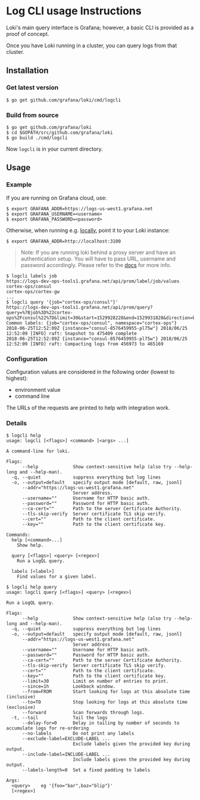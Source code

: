 # Log CLI usage Instructions

Loki's main query interface is Grafana; however, a basic CLI is provided as a proof of concept.

Once you have Loki running in a cluster, you can query logs from that cluster.

## Installation

### Get latest version

```
$ go get github.com/grafana/loki/cmd/logcli
```

### Build from source

```
$ go get github.com/grafana/loki
$ cd $GOPATH/src/github.com/grafana/loki
$ go build ./cmd/logcli
```

Now `logcli` is in your current directory.

## Usage

### Example

If you are running on Grafana cloud, use:
```
$ export GRAFANA_ADDR=https://logs-us-west1.grafana.net
$ export GRAFANA_USERNAME=<username>
$ export GRAFANA_PASSWORD=<password>
```
Otherwise, when running e.g. [locally](https://github.com/grafana/loki/tree/master/production#run-locally-using-docker), point it to your Loki instance:
```
$ export GRAFANA_ADDR=http://localhost:3100
```
> Note: If you are running loki behind a proxy server and have an authentication setup. You will have to pass URL, username and password accordingly. Please refer to the [docs](https://github.com/adityacs/loki/blob/master/docs/operations.md) for more info.

```
$ logcli labels job
https://logs-dev-ops-tools1.grafana.net/api/prom/label/job/values
cortex-ops/consul
cortex-ops/cortex-gw
...
$ logcli query '{job="cortex-ops/consul"}'
https://logs-dev-ops-tools1.grafana.net/api/prom/query?query=%7Bjob%3D%22cortex-ops%2Fconsul%22%7D&limit=30&start=1529928228&end=1529931828&direction=backward&regexp=
Common labels: {job="cortex-ops/consul", namespace="cortex-ops"}
2018-06-25T12:52:09Z {instance="consul-8576459955-pl75w"} 2018/06/25 12:52:09 [INFO] raft: Snapshot to 475409 complete
2018-06-25T12:52:09Z {instance="consul-8576459955-pl75w"} 2018/06/25 12:52:09 [INFO] raft: Compacting logs from 456973 to 465169
```

### Configuration

Configuration values are considered in the following order (lowest to highest):

- environment value
- command line

The URLs of the requests are printed to help with integration work.

### Details

```console
$ logcli help
usage: logcli [<flags>] <command> [<args> ...]

A command-line for loki.

Flags:
      --help             Show context-sensitive help (also try --help-long and --help-man).
  -q, --quiet            suppress everything but log lines
  -o, --output=default   specify output mode [default, raw, jsonl]
      --addr="https://logs-us-west1.grafana.net"  
                         Server address.
      --username=""      Username for HTTP basic auth.
      --password=""      Password for HTTP basic auth.
      --ca-cert=""       Path to the server Certificate Authority.
      --tls-skip-verify  Server certificate TLS skip verify.
      --cert=""          Path to the client certificate.
      --key=""           Path to the client certificate key.

Commands:
  help [<command>...]
    Show help.

  query [<flags>] <query> [<regex>]
    Run a LogQL query.

  labels [<label>]
    Find values for a given label.

$ logcli help query
usage: logcli query [<flags>] <query> [<regex>]

Run a LogQL query.

Flags:
      --help             Show context-sensitive help (also try --help-long and --help-man).
  -q, --quiet            suppress everything but log lines
  -o, --output=default   specify output mode [default, raw, jsonl]
      --addr="https://logs-us-west1.grafana.net"  
                         Server address.
      --username=""      Username for HTTP basic auth.
      --password=""      Password for HTTP basic auth.
      --ca-cert=""       Path to the server Certificate Authority.
      --tls-skip-verify  Server certificate TLS skip verify.
      --cert=""          Path to the client certificate.
      --key=""           Path to the client certificate key.
      --limit=30         Limit on number of entries to print.
      --since=1h         Lookback window.
      --from=FROM        Start looking for logs at this absolute time (inclusive)
      --to=TO            Stop looking for logs at this absolute time (exclusive)
      --forward          Scan forwards through logs.
  -t, --tail             Tail the logs
      --delay-for=0      Delay in tailing by number of seconds to accumulate logs for re-ordering
      --no-labels        Do not print any labels
      --exclude-label=EXCLUDE-LABEL ...  
                         Exclude labels given the provided key during output.
      --include-label=INCLUDE-LABEL ...  
                         Include labels given the provided key during output.
      --labels-length=0  Set a fixed padding to labels

Args:
  <query>    eg '{foo="bar",baz="blip"}'
  [<regex>]
```
